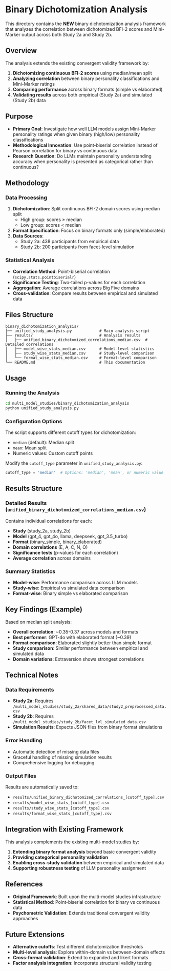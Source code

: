 # Binary Dichotomization Analysis

This directory contains the **NEW** binary dichotomization analysis framework that analyzes the correlation between dichotomized BFI-2 scores and Mini-Marker output across both Study 2a and Study 2b.

## Overview

The analysis extends the existing convergent validity framework by:
1. **Dichotomizing continuous BFI-2 scores** using median/mean split
2. **Analyzing correlation** between binary personality classifications and Mini-Marker ratings
3. **Comparing performance** across binary formats (simple vs elaborated)
4. **Validating results** across both empirical (Study 2a) and simulated (Study 2b) data

## Purpose

- **Primary Goal**: Investigate how well LLM models assign Mini-Marker personality ratings when given binary (high/low) personality classifications
- **Methodological Innovation**: Use point-biserial correlation instead of Pearson correlation for binary vs continuous data
- **Research Question**: Do LLMs maintain personality understanding accuracy when personality is presented as categorical rather than continuous?

## Methodology

### Data Processing
1. **Dichotomization**: Split continuous BFI-2 domain scores using median split
   - High group: scores ≥ median
   - Low group: scores < median
2. **Format Specification**: Focus on binary formats only (simple/elaborated)
3. **Data Sources**: 
   - Study 2a: 438 participants from empirical data
   - Study 2b: 200 participants from facet-level simulation

### Statistical Analysis
- **Correlation Method**: Point-biserial correlation (`scipy.stats.pointbiserialr`)
- **Significance Testing**: Two-tailed p-values for each correlation
- **Aggregation**: Average correlations across Big Five domains
- **Cross-validation**: Compare results between empirical and simulated data

## Files Structure

```
binary_dichotomization_analysis/
├── unified_study_analysis.py            # Main analysis script
├── results/                             # Analysis results
│   ├── unified_binary_dichotomized_correlations_median.csv  # Detailed correlations
│   ├── model_wise_stats_median.csv      # Model-level statistics
│   ├── study_wise_stats_median.csv      # Study-level comparison
│   └── format_wise_stats_median.csv     # Format-level comparison
└── README.md                            # This documentation
```

## Usage

### Running the Analysis
```bash
cd multi_model_studies/binary_dichotomization_analysis
python unified_study_analysis.py
```

### Configuration Options
The script supports different cutoff types for dichotomization:
- `median` (default): Median split
- `mean`: Mean split
- Numeric values: Custom cutoff points

Modify the `cutoff_type` parameter in `unified_study_analysis.py`:
```python
cutoff_type = 'median'  # Options: 'median', 'mean', or numeric value
```

## Results Structure

### Detailed Results (`unified_binary_dichotomized_correlations_median.csv`)
Contains individual correlations for each:
- **Study** (study_2a, study_2b)
- **Model** (gpt_4, gpt_4o, llama, deepseek, gpt_3.5_turbo)
- **Format** (binary_simple, binary_elaborated)
- **Domain correlations** (E, A, C, N, O)
- **Significance tests** (p-values for each correlation)
- **Average correlation** across domains

### Summary Statistics
- **Model-wise**: Performance comparison across LLM models
- **Study-wise**: Empirical vs simulated data comparison
- **Format-wise**: Binary simple vs elaborated comparison

## Key Findings (Example)

Based on median split analysis:
- **Overall correlation**: ~0.35-0.37 across models and formats
- **Best performer**: GPT-4o with elaborated format (~0.39)
- **Format comparison**: Elaborated slightly better than simple format
- **Study comparison**: Similar performance between empirical and simulated data
- **Domain variations**: Extraversion shows strongest correlations

## Technical Notes

### Data Requirements
- **Study 2a**: Requires `/multi_model_studies/study_2a/shared_data/study2_preprocessed_data.csv`
- **Study 2b**: Requires `/multi_model_studies/study_2b/facet_lvl_simulated_data.csv`
- **Simulation Results**: Expects JSON files from binary format simulations

### Error Handling
- Automatic detection of missing data files
- Graceful handling of missing simulation results
- Comprehensive logging for debugging

### Output Files
Results are automatically saved to:
- `results/unified_binary_dichotomized_correlations_[cutoff_type].csv`
- `results/model_wise_stats_[cutoff_type].csv`
- `results/study_wise_stats_[cutoff_type].csv`
- `results/format_wise_stats_[cutoff_type].csv`

## Integration with Existing Framework

This analysis complements the existing multi-model studies by:
1. **Extending binary format analysis** beyond basic convergent validity
2. **Providing categorical personality validation** 
3. **Enabling cross-study validation** between empirical and simulated data
4. **Supporting robustness testing** of LLM personality assignment

## References

- **Original Framework**: Built upon the multi-model studies infrastructure
- **Statistical Method**: Point-biserial correlation for binary vs continuous data
- **Psychometric Validation**: Extends traditional convergent validity approaches

## Future Extensions

- **Alternative cutoffs**: Test different dichotomization thresholds
- **Multi-level analysis**: Explore within-domain vs between-domain effects
- **Cross-format validation**: Extend to expanded and likert formats
- **Factor analysis integration**: Incorporate structural validity testing
